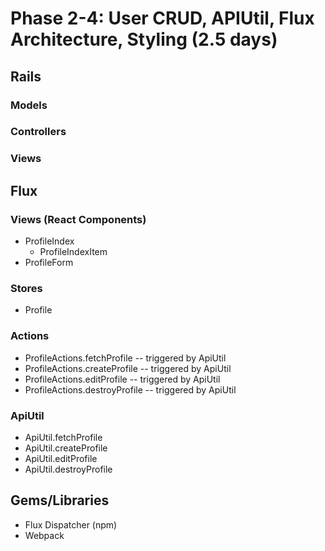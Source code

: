 # Phase 2-4:  User CRUD, APIUtil, Flux Architecture, Styling (2.5 days)

## Rails
### Models

### Controllers

### Views

## Flux
### Views (React Components)
* ProfileIndex
  - ProfileIndexItem
* ProfileForm

### Stores
* Profile

### Actions
* ProfileActions.fetchProfile -- triggered by ApiUtil
* ProfileActions.createProfile -- triggered by ApiUtil
* ProfileActions.editProfile -- triggered by ApiUtil
* ProfileActions.destroyProfile -- triggered by ApiUtil

### ApiUtil
* ApiUtil.fetchProfile
* ApiUtil.createProfile
* ApiUtil.editProfile
* ApiUtil.destroyProfile

## Gems/Libraries
* Flux Dispatcher (npm)
* Webpack
